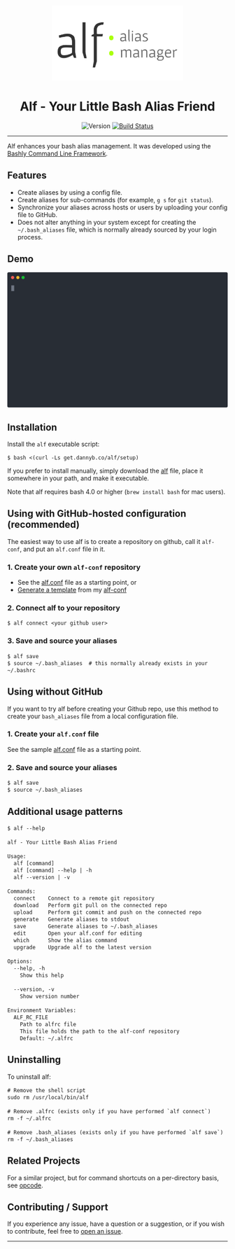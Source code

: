 <div align='center'>
<img src='alf-logo.svg' width=300>

Alf - Your Little Bash Alias Friend
==================================================

![Version](https://img.shields.io/badge/version-0.4.3-blue.svg)
[![Build Status](https://github.com/DannyBen/alf/workflows/Test/badge.svg)](https://github.com/DannyBen/alf/actions?query=workflow%3ATest)

</div>

---

Alf enhances your bash alias management. It was developed using the
[Bashly Command Line Framework][bashly].

Features
--------------------------------------------------

- Create aliases by using a config file.
- Create aliases for sub-commands (for example, `g s` for `git status`).
- Synchronize your aliases across hosts or users by uploading your 
  config file to GitHub.
- Does not alter anything in your system except for creating the
  `~/.bash_aliases` file, which is normally already sourced by your login
  process.

Demo
--------------------------------------------------

![Demo](/demo/cast.svg)


Installation
--------------------------------------------------

Install the `alf` executable script:

    $ bash <(curl -Ls get.dannyb.co/alf/setup)

If you prefer to install manually, simply download the [alf](/alf) file,
place it somewhere in your path, and make it executable.

Note that alf requires bash 4.0 or higher (`brew install bash` for mac users).


Using with GitHub-hosted configuration (recommended)
--------------------------------------------------

The easiest way to use alf is to create a repository on github, call it 
`alf-conf`, and put an `alf.conf` file in it.

### 1. Create your own `alf-conf` repository  

- See the [alf.conf](alf.conf) file as a starting point, or
- [Generate a template][template] from my [alf-conf][conf]

### 2. Connect alf to your repository

```shell
$ alf connect <your github user>
```

### 3. Save and source your aliases

```shell
$ alf save
$ source ~/.bash_aliases  # this normally already exists in your ~/.bashrc
```


Using without GitHub
--------------------------------------------------

If you want to try alf before creating your Github repo, use this method to
create your `bash_aliases` file from a local configuration file.

### 1. Create your `alf.conf` file

See the sample [alf.conf](alf.conf) file as a starting point.

### 2. Save and source your aliases

    $ alf save
    $ source ~/.bash_aliases


Additional usage patterns
--------------------------------------------------

```
$ alf --help

alf - Your Little Bash Alias Friend

Usage:
  alf [command]
  alf [command] --help | -h
  alf --version | -v

Commands:
  connect    Connect to a remote git repository
  download   Perform git pull on the connected repo
  upload     Perform git commit and push on the connected repo
  generate   Generate aliases to stdout
  save       Generate aliases to ~/.bash_aliases
  edit       Open your alf.conf for editing
  which      Show the alias command
  upgrade    Upgrade alf to the latest version

Options:
  --help, -h
    Show this help

  --version, -v
    Show version number

Environment Variables:
  ALF_RC_FILE
    Path to alfrc file
    This file holds the path to the alf-conf repository
    Default: ~/.alfrc
```


Uninstalling
--------------------------------------------------

To uninstall alf:

```shell
# Remove the shell script
sudo rm /usr/local/bin/alf

# Remove .alfrc (exists only if you have performed `alf connect`)
rm -f ~/.alfrc

# Remove .bash_aliases (exists only if you have performed `alf save`)
rm -f ~/.bash_aliases
```


Related Projects
--------------------------------------------------

For a similar project, but for command shortcuts on a per-directory basis, 
see [opcode][opcode].


Contributing / Support
--------------------------------------------------

If you experience any issue, have a question or a suggestion, or if you wish
to contribute, feel free to [open an issue][issues].

---

[issues]: https://github.com/DannyBen/alf/issues
[conf]: https://github.com/DannyBen/alf-conf
[template]: https://github.com/DannyBen/alf-conf/generate
[opcode]: https://github.com/DannyBen/opcode
[bashly]: https://github.com/dannyben/bashly
